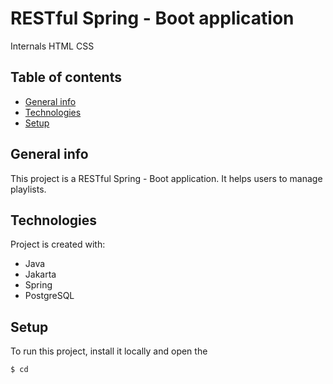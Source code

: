 # RESTful Spring - Boot application
Internals HTML CSS

## Table of contents
* [General info](#general-info)
* [Technologies](#technologies)
* [Setup](#setup)

## General info
This project is a RESTful Spring - Boot application. It helps users to manage playlists.
	
## Technologies
Project is created with:
* Java
* Jakarta
* Spring
* PostgreSQL

## Setup
To run this project, install it locally and open the 

```
$ cd 
```
